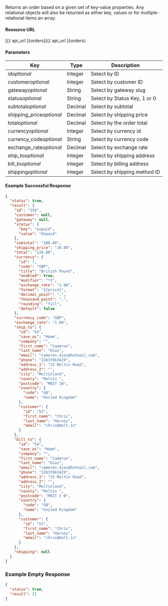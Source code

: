 <!--
@title Get single order by criteria
@author Moltin Ltd
@description Gets an order based on the given criteria

@sidebar 1
@family Order
@rate No
@auth Yes
@format JSON
@http GET
@version beta
-->
Returns an order based on a given set of key-value properties. Any relational objects will also be returned as either key, values or for multiple-relational items an array.


#### Resource URL
[{{ api_url }}orders]({{ api_url }}orders)


#### Parameters
Key | Type | Description
--- | ---- | -----------
id*optional* | Integer | Select by ID
customer*optional* | Integer | Select by customer ID
gateway*optional* | String | Select by gateway slug
status*optional* | String | Select by Status Key, 1 or 0
subtotal*optional* | Decimal | Select by subtotal
shipping_price*optional* | Decimal | Select by shipping price
total*optional* | Decimal | Select by the order total
currency*optional* | Integer | Select by currency id
currency_code*optional* | String | Select by currency code
exchange_rate*optional* | Decimal | Select by exchange rate
ship_to*optional* | Integer | Select by shipping address
bill_to*optional* | Integer | Select by billing address
shipping*optional* | Integer | Select by shipping method ID

<!--code-->
#### Example Successful Response
``` json
{
  "status": true,
  "result": {
    "id": "150",
    "customer": null,
    "gateway": null,
    "status": {
      "key": "unpaid",
      "value": "Unpaid"
    },
    "subtotal": "100.00",
    "shipping_price": "20.00",
    "total": "120.00",
    "currency": {
      "id": 7,
      "code": "GBP",
      "title": "British Pound",
      "enabled": true,
      "modifier": "*3",
      "exchange_rate": "1.00",
      "format": "£{price}",
      "decimal_point": ".",
      "thousand_point": ",",
      "rounding": "full",
      "default": false
    },
    "currency_code": "GBP",
    "exchange_rate": "1.00",
    "ship_to": {
      "id": "54",
      "save_as": "Home",
      "company": "",
      "first_name": "Cameron",
      "last_name": "Diaz",
      "email": "cameron.diaz@hotmail.com",
      "phone": "22637663429",
      "address_1": "23 Moltin Road",
      "address_2": "",
      "city": "Moltinland",
      "county": "Moltin ",
      "postcode": "M01T 1N",
      "country": {
        "code": "GB",
        "name": "United Kingdom"
      },
      "customer": {
        "id": "53",
        "first_name": "Chris",
        "last_name": "Harvey",
        "email": "chris@molt.in"
      }
    },
    "bill_to": {
      "id": "54",
      "save_as": "Home",
      "company": "",
      "first_name": "Cameron",
      "last_name": "Diaz",
      "email": "cameron.diaz@hotmail.com",
      "phone": "22637663429",
      "address_1": "23 Moltin Road",
      "address_2": "",
      "city": "Moltinland",
      "county": "Moltin ",
      "postcode": "M01T 1 N",
      "country": {
        "code": "GB",
        "name": "United Kingdom"
      },
      "customer": {
        "id": "53",
        "first_name": "Chris",
        "last_name": "Harvey",
        "email": "chris@molt.in"
      }
    },
    "shipping": null
  }
}
```


### Example Empty Response
``` json
{
  "status": true,
  "result": []
}
```
<!--/code-->